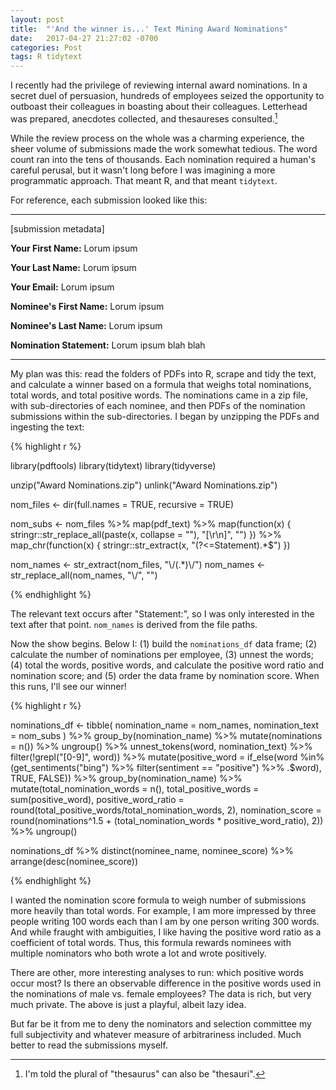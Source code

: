 ```yaml
---
layout: post
title:  "'And the winner is...' Text Mining Award Nominations"
date:   2017-04-27 21:27:02 -0700
categories: Post
tags: R tidytext
---
```


I recently had the privilege of reviewing internal award nominations. In a secret duel of persuasion, hundreds of employees seized 
the opportunity to outboast their colleagues in boasting about their colleagues. Letterhead was prepared, anecdotes collected,
and thesaureses consulted.[^1]

While the review process on the whole was a charming experience, the sheer volume of submissions made the work somewhat tedious. The word count ran into the tens of thousands. Each nomination required a human's careful perusal, but it wasn't long before I was imagining a more programmatic approach. That meant R, and that meant `tidytext`.

<!--more-->

For reference, each submission looked like this:

***

[submission metadata]

**Your First Name:** Lorum ipsum

**Your Last Name:** Lorum ipsum

**Your Email:** Lorum ipsum

**Nominee's First Name:** Lorum ipsum

**Nominee's Last Name:** Lorum ipsum

**Nomination Statement:** Lorum ipsum blah blah

***


My plan was this: read the folders of PDFs into R, scrape and tidy the text, and calculate a winner based on a formula
that weighs total nominations, total words, and total positive words. The nominations came in a zip file, with sub-directories of
each nominee, and then PDFs of the nomination submissions within the sub-directories. I began by unzipping the PDFs and ingesting
the text:

{% highlight r %}

library(pdftools)
library(tidytext)
library(tidyverse)

unzip("Award Nominations.zip")
unlink("Award Nominations.zip")

nom_files <- dir(full.names = TRUE, recursive = TRUE) 

nom_subs <- nom_files %>% 
  map(pdf_text) %>% 
  map(function(x) {
    stringr::str_replace_all(paste(x, collapse = ""), "[\r\n]", "")
  }) %>% 
  map_chr(function(x) {
    stringr::str_extract(x, "(?<=Statement).*$")
  })

nom_names <- str_extract(nom_files, "\\/(.*)\\/")
nom_names <- str_replace_all(nom_names, "\\/", "")

{% endhighlight %}

The relevant text occurs after "Statement:", so I was only interested in the text after that point. `nom_names` is derived from
the file paths. 

Now the show begins. Below I: (1) build the `nominations_df` data frame; (2) calculate the number of nominations per employee,
(3) unnest the words; (4) total the words, positive words, and calculate the positive word ratio and nomination score; and
(5) order the data frame by nomination score. When this runs, I'll see our winner!



{% highlight r %}

nominations_df <- tibble(
  nomination_name = nom_names,
  nomination_text = nom_subs
) %>% 
  group_by(nomination_name) %>% 
  mutate(nominations = n()) %>% 
  ungroup() %>%
  unnest_tokens(word, nomination_text) %>% 
  filter(!grepl("[0-9]", word)) %>% 
  mutate(positive_word = if_else(word %in% (get_sentiments("bing") %>% 
                                   filter(sentiment == "positive") %>% 
                                   .$word), 
                                 TRUE, FALSE)) %>% 
  group_by(nomination_name) %>% 
  mutate(total_nomination_words = n(),
         total_positive_words = sum(positive_word),
         positive_word_ratio = round(total_positive_words/total_nomination_words, 2),
         nomination_score = round(nominations^1.5 + (total_nomination_words * positive_word_ratio), 2)) %>% 
  ungroup()
  
nominations_df %>% 
  distinct(nominee_name, nominee_score) %>% 
  arrange(desc(nominee_score))

{% endhighlight %}

I wanted the nomination score formula to weigh number of submissions more heavily than total words. For example, I am more impressed by
three people writing 100 words each than I am by one person writing 300 words. And while fraught with ambiguities, I like having the 
positive word ratio as a coefficient of total words. Thus, this formula rewards nominees with multiple nominators who both wrote a lot and wrote positively.

There are other, more interesting analyses to run: which positive words occur most? Is there an observable difference in 
the positive words used in the nominations of male vs. female employees? The data is rich, but very much private. The above is
just a playful, albeit lazy idea. 

But far be it from me to deny the nominators and selection committee my full subjectivity and whatever measure of arbitrariness included. 
Much better to read the submissions myself.  

[^1]: I'm told the plural of "thesaurus" can also be "thesauri".






